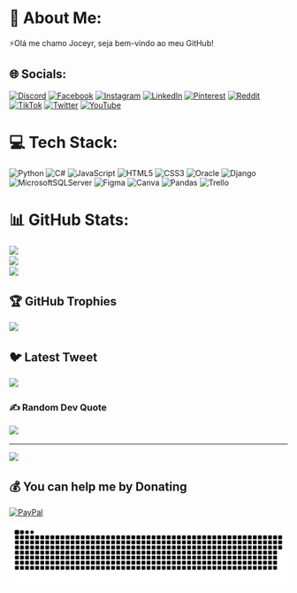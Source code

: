 # 💫 About Me:
⚡Olá me chamo Joceyr, seja bem-vindo ao meu GitHub!


## 🌐 Socials:
[![Discord](https://img.shields.io/badge/Discord-%237289DA.svg?logo=discord&logoColor=white)](https://discord.com/martins.joceyr) [![Facebook](https://img.shields.io/badge/Facebook-%231877F2.svg?logo=Facebook&logoColor=white)](https://facebook.com/martins.joceyr) [![Instagram](https://img.shields.io/badge/Instagram-%23E4405F.svg?logo=Instagram&logoColor=white)](https://instagram.com/martins.joceyr) [![LinkedIn](https://img.shields.io/badge/LinkedIn-%230077B5.svg?logo=linkedin&logoColor=white)](https://linkedin.com/in/joceyr-gomes-martins/) [![Pinterest](https://img.shields.io/badge/Pinterest-%23E60023.svg?logo=Pinterest&logoColor=white)](https://pinterest.com/martins_joceyr/) [![Reddit](https://img.shields.io/badge/Reddit-%23FF4500.svg?logo=Reddit&logoColor=white)](https://reddit.com/user/joeymartins) [![TikTok](https://img.shields.io/badge/TikTok-%23000000.svg?logo=TikTok&logoColor=white)](https://tiktok.com/@joceyrmartins) [![Twitter](https://img.shields.io/badge/Twitter-%231DA1F2.svg?logo=Twitter&logoColor=white)](https://twitter.com/martins_joceyr) [![YouTube](https://img.shields.io/badge/YouTube-%23FF0000.svg?logo=YouTube&logoColor=white)](https://youtube.com/@ManinhoMartins) 

# 💻 Tech Stack:
![Python](https://img.shields.io/badge/python-3670A0?style=plastic&logo=python&logoColor=ffdd54) ![C#](https://img.shields.io/badge/c%23-%23239120.svg?style=plastic&logo=c-sharp&logoColor=white) ![JavaScript](https://img.shields.io/badge/javascript-%23323330.svg?style=plastic&logo=javascript&logoColor=%23F7DF1E) ![HTML5](https://img.shields.io/badge/html5-%23E34F26.svg?style=plastic&logo=html5&logoColor=white) ![CSS3](https://img.shields.io/badge/css3-%231572B6.svg?style=plastic&logo=css3&logoColor=white) ![Oracle](https://img.shields.io/badge/Oracle-F80000?style=plastic&logo=oracle&logoColor=white) ![Django](https://img.shields.io/badge/django-%23092E20.svg?style=plastic&logo=django&logoColor=white) ![MicrosoftSQLServer](https://img.shields.io/badge/Microsoft%20SQL%20Sever-CC2927?style=plastic&logo=microsoft%20sql%20server&logoColor=white) 	![Figma](https://img.shields.io/badge/figma-%23F24E1E.svg?style=plastic&logo=figma&logoColor=white) ![Canva](https://img.shields.io/badge/Canva-%2300C4CC.svg?style=plastic&logo=Canva&logoColor=white) ![Pandas](https://img.shields.io/badge/pandas-%23150458.svg?style=plastic&logo=pandas&logoColor=white) ![Trello](https://img.shields.io/badge/Trello-%23026AA7.svg?style=plastic&logo=Trello&logoColor=white)
# 📊 GitHub Stats:
![](https://github-readme-stats.vercel.app/api?username=joeymartins00&theme=vision-friendly-dark&hide_border=false&include_all_commits=true&count_private=true)<br/>
![](https://github-readme-streak-stats.herokuapp.com/?user=joeymartins00&theme=vision-friendly-dark&hide_border=false)<br/>
![](https://github-readme-stats.vercel.app/api/top-langs/?username=joeymartins00&theme=vision-friendly-dark&hide_border=false&include_all_commits=true&count_private=true&layout=compact)

## 🏆 GitHub Trophies
![](https://github-profile-trophy.vercel.app/?username=joeymartins00&theme=discord&no-frame=false&no-bg=true&margin-w=4)

## 🐦 Latest Tweet
[![](https://gtce.itsvg.in/api?username=https://twitter.com/martins_joceyr)](https://github.com/VishwaGauravIn/github-twitter-card-embed)

### ✍️ Random Dev Quote
![](https://quotes-github-readme.vercel.app/api?type=vetical&theme=radical)


---
[![](https://visitcount.itsvg.in/api?id=joeymartins00&icon=2&color=11)](https://visitcount.itsvg.in)

  ## 💰 You can help me by Donating
  [![PayPal](https://img.shields.io/badge/PayPal-00457C?style=for-the-badge&logo=paypal&logoColor=white)](https://paypal.me/Joceyr) 

  
<!-- Proudly created with GPRM ( https://gprm.itsvg.in ) -->
 
  ![Snake animation](https://github.com/joeymartins00/joeymartins00/blob/output/github-contribution-grid-snake.svg)
